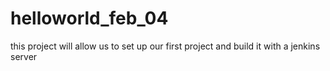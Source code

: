 # helloworld_feb_04
this project will allow us to set up our first project and build it with a jenkins server
